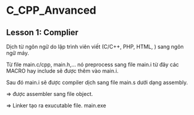 # C_CPP_Anvanced
## Lesson 1: Complier

Dịch từ ngôn ngữ do lập trình viên viết (C/C++, PHP, HTML, ) sang ngôn ngữ máy.

Từ file main.c/cpp, main.h,... nó preprocess sang file main.i từ đây các MACRO hay include sẽ được thêm vào main.i.

Sau đó main.i sẽ được compiler dịch sang file main.s dưới dạng assembly.

=> được assembler sang file object.

=> Linker tạo ra exucutable file. main.exe
